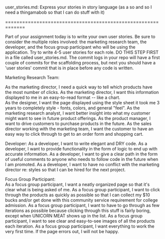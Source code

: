 

user_stories.md: Express your stories in story language (as a so and so I need a thingamabob so that I can do stuff with it)

=============================================================

Part of your assignment today is to write your own user stories. Be sure to consider the multiple roles involved: the marketing research team, the developer, and the focus group participant who will be using the application. Try to write 4-5 user stories for each role. DO THIS STEP FIRST in a file called user_stories.md. The commit logs in your repo will have a first couple of commits for the scaffolding process, but next you should have a 'user stories' commit that is in place before any code is written.

Marketing Research Team:

As the marketing director, I need a quick way to tell which products have 
the most number of clicks.
As the marketing director, I want this information displayed to me in an easy-to-read format -- like a chart.   
As the designer, I want the page displayed using the style sheet it took me 3 years to completely style - fonts, colors, and general "feel".
As the marketing research analyst, I want better insight into what my customer might want to see in future product offerings. 
As the product manager, I want to drive customers to purchase products in the future.
As the sales director working with the marketing team, I want the customer to have an easy way to click through to get to an order form and shopping cart.


Developer:
As a developer, I want to write elegant and DRY code.
As a developer, I want to provide functionality in the form of logic to end up with accurate information.
As a developer, I want to give a clear path in the form of useful comments to anyone who needs to follow code in the future when I am promoted.
As a developer, I want to have no conflict with the marketing director re: styles so that I can be hired for the next project.

Focus Group Participant:  
As a focus group participant, I want a neatly organized page so that it's clear what is being asked of me.
As a focus group participant, I want to click through the products as quickly as possible so that I can collect my $10 bucks and/or get done with this community service requirement for college admission.
As a focus group participant, I want to have to go through as few iterations as possible because clicking through this stuff is fairly boring, except when UNICORN MEAT shows up in the list.
As a focus group participant, I want to see clear and easy-to-see images of all the products each iteration.
As a focus group participant, I want everything to work the very first time.  If the page errors out, I will not be happy.  






